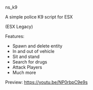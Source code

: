 ns_k9

A simple police K9 script for ESX

(ESX Legacy)

Features:
- Spawn and delete entity
- In and out of vehicle
- Sit and stand
- Search for drugs
- Attack Players
- Much more

Preview: https://youtu.be/NP0rbpC9e9s
